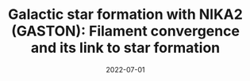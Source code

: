 ---
title: "Galactic star formation with NIKA2 (GASTON): Filament convergence and its link to star formation"
collection: "co_procs"
permalink: https://ui.adsabs.harvard.edu/abs/2022EPJWC.25700037P/abstract
date: 2022-07-01
venue: "mm Universe @ NIKA2 - Observing the mm Universe with the NIKA2 Camera"
citation: "Peretto, N., Adam, R., Ade, P., et al. (2022), mm Universe @ NIKA2 - Observing the mm Universe with the NIKA2 Camera, 257, 00037."
---